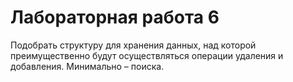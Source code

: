 # Лабораторная работа 6
Подобрать структуру для хранения данных, над которой преимущественно будут осуществляться операции удаления и добавления. Минимально – поиска.
